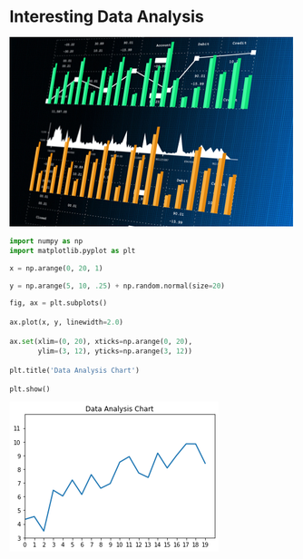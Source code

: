 # Interesting Data Analysis

![](../../images/data_analysis_dummy.jpg)


```python
import numpy as np
import matplotlib.pyplot as plt
```


```python
x = np.arange(0, 20, 1)
```


```python
y = np.arange(5, 10, .25) + np.random.normal(size=20)
```


```python
fig, ax = plt.subplots()

ax.plot(x, y, linewidth=2.0)

ax.set(xlim=(0, 20), xticks=np.arange(0, 20),
       ylim=(3, 12), yticks=np.arange(3, 12))

plt.title('Data Analysis Chart')

plt.show()
```


![png](output_4_0.png)



```python

```
